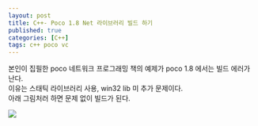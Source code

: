 ```yaml
---
layout: post
title: C++- Poco 1.8 Net 라이브러리 빌드 하기
published: true
categories: [C++]
tags: c++ poco vc
---
```

본인이 집필한 poco 네트워크 프로그래밍 책의 예제가 poco 1.8 에서는 빌드 에러가 난다.  
이유는 스태틱 라이브러리 사용, win32 lib 미 추가 문제이다.  
아래 그림처러 하면 문제 없이 빌드가 된다.  
    
![](/images/cpp/poco_net_1-8_build.PNG.PNG)    
    

